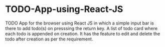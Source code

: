# TODO-App-using-React-JS
TODO App for the browser using React JS in which a simple input bar is there to add todo(s) on presssing the return key. A list of todo card where each todo is appended on creation. It has the feature to edit and delete the todo after creation as per the requirement.
